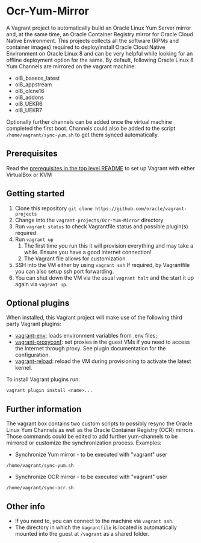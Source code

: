 # Ocr-Yum-Mirror

A Vagrant project to automatically build an Oracle Linux Yum Server mirror and, at the same time, an Oracle Container Registry mirror for Oracle Cloud Native Environment.
This projects collects all the software (RPMs and container images) required to deploy/install Oracle Cloud Native Environment on Oracle Linux 8 and can be very helpful while looking for an offline deployment option for the same.
 By default, following Oracle Linux 8 Yum Channels are mirrored on the vagrant machine:

- ol8_baseos_latest
- ol8_appstream
- ol8_olcne16
- ol8_addons
- ol8_UEKR6
- ol8_UEKR7

Optionally further channels can be added once the virtual machine completed the first boot.
Channels could also be added to the script `/home/vagrant/sync-yum.sh` to get them synced automatically.

## Prerequisites

Read the [prerequisites in the top level README](../../README.md#prerequisites) to set up Vagrant with either VirtualBox or KVM

## Getting started

1. Clone this repository `git clone https://github.com/oracle/vagrant-projects`
1. Change into the `vagrant-projects/Ocr-Yum-Mirror` directory
1. Run `vagrant status` to check Vagrantfile status and possible plugin(s) required
1. Run `vagrant up`
   1. The first time you run this it will provision everything and may take a while. Ensure you have a good internet connection!
   1. The Vagrant file allows for customization.
1. SSH into the VM either by using `vagrant ssh`
   If required, by Vagrantfile you can also setup ssh port forwarding.
1. You can shut down the VM via the usual `vagrant halt` and the start it up again via `vagrant up`.

## Optional plugins

When installed, this Vagrant project will make use of the following third party Vagrant plugins:

- [vagrant-env](https://github.com/gosuri/vagrant-env): loads environment
variables from .env files;
- [vagrant-proxyconf](https://github.com/tmatilai/vagrant-proxyconf): set
proxies in the guest VMs if you need to access the Internet through proxy. See
plugin documentation for the configuration.
- [vagrant-reload](https://github.com/aidanns/vagrant-reload): reload the VM
during provisioning to activate the latest kernel.

To install Vagrant plugins run:

```shell
vagrant plugin install <name>...
```

## Further information

The vagrant box contains two custom scripts to possibly resync the Oracle Linux Yum Channels as well as the Oracle Container Registry (OCR) mirrors.
Those commands could be edited to add further yum-channels to be mirrored or customize the synchronization process.
Examples:

- Synchronize Yum mirror - to be executed with "vagrant" user

```shell
/home/vagrant/sync-yum.sh
```

- Synchronize OCR mirror - to be executed with "vagrant" user

```shell
/home/vagrant/sync-ocr.sh
```

## Other info

- If you need to, you can connect to the machine via `vagrant ssh`.
- The directory in which the `Vagrantfile` is located is automatically mounted into the guest at `/vagrant` as a shared folder.

